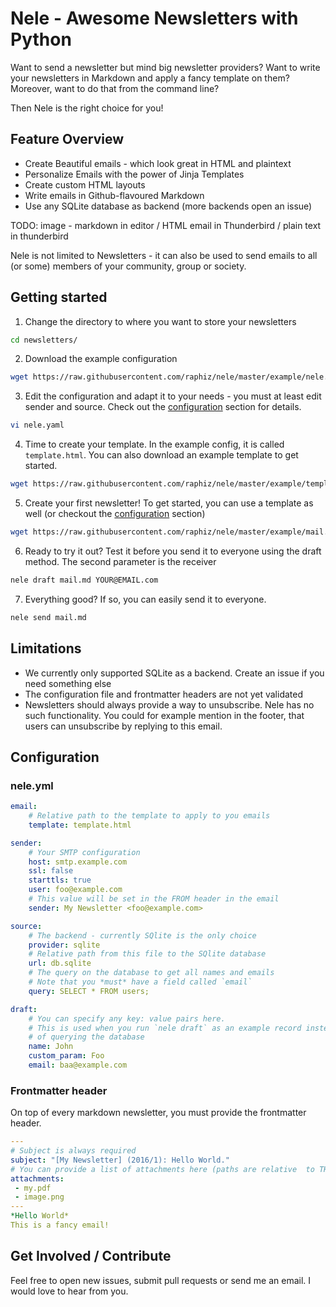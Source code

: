 # Nele - Awesome Newsletters with Python

Want to send a newsletter but mind big newsletter providers? Want to write your newsletters in Markdown and apply a fancy template on them? Moreover, want to do that from the command line?

Then Nele is the right choice for you!

## Feature Overview
* Create Beautiful emails - which look great in HTML and plaintext
* Personalize Emails with the power of Jinja Templates
* Create custom HTML layouts
* Write emails in Github-flavoured Markdown
* Use any SQLite database as backend (more backends open an issue)

TODO: image - markdown in editor / HTML email in Thunderbird / plain text in thunderbird

Nele is not limited to Newsletters - it can also be used to send emails to all (or some) members of your community, group or society.

## Getting started
1. Change the directory to where you want to store your newsletters
```bash
cd newsletters/
```
2. Download the example configuration
```bash
wget https://raw.githubusercontent.com/raphiz/nele/master/example/nele.yml
```
3. Edit the configuration and adapt it to your needs - you must at least edit sender and source. Check out the [configuration](#Configuration) section for details.
```bash
vi nele.yaml
```

4. Time to create your template. In the example config, it is called `template.html`. You can also download an example template to get started.
```bash
wget https://raw.githubusercontent.com/raphiz/nele/master/example/template.html
```

5. Create your first newsletter! To get started, you can use a template as well (or checkout the [configuration](#Configuration) section)
```bash
wget https://raw.githubusercontent.com/raphiz/nele/master/example/mail.md
```

6. Ready to try it out? Test it before you send it to everyone using the draft method. The second parameter is the receiver

```bash
nele draft mail.md YOUR@EMAIL.com
```

7. Everything good? If so, you can easily send it to everyone.
```bash
nele send mail.md
```

## Limitations

* We currently only supported SQLite as a backend. Create an issue if you need something else
* The configuration file and frontmatter headers are not yet validated
* Newsletters should always provide a way to unsubscribe. Nele has no such functionality. You could for example mention in the footer, that users can unsubscribe by replying to this email.

## Configuration

### nele.yml

```yaml
email:
    # Relative path to the template to apply to you emails
    template: template.html

sender:
    # Your SMTP configuration
    host: smtp.example.com
    ssl: false
    starttls: true
    user: foo@example.com
    # This value will be set in the FROM header in the email
    sender: My Newsletter <foo@example.com>

source:
    # The backend - currently SQlite is the only choice
    provider: sqlite
    # Relative path from this file to the SQlite database
    url: db.sqlite
    # The query on the database to get all names and emails
    # Note that you *must* have a field called `email`
    query: SELECT * FROM users;

draft:
    # You can specify any key: value pairs here.
    # This is used when you run `nele draft` as an example record instead
    # of querying the database
    name: John
    custom_param: Foo
    email: baa@example.com
```

### Frontmatter header
On top of every markdown newsletter, you must provide the frontmatter header.

```yaml
---
# Subject is always required
subject: "[My Newsletter] (2016/1): Hello World."
# You can provide a list of attachments here (paths are relative  to THIS file)
attachments:
 - my.pdf
 - image.png
---
*Hello World*
This is a fancy email!
```

## Get Involved / Contribute

Feel free to open new issues, submit pull requests or send me an email.
I would love to hear from you.
